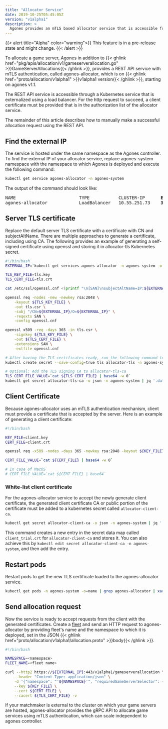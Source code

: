 ```yaml
---
title: "Allocator Service"
date: 2019-10-25T05:45:05Z
version: "v1alpha1"
description: >
  Agones provides an mTLS based allocator service that is accessible from outside the cluster using a load balancer. The service is deployed and scales independent to Agones controller.
---
```


{{< alert title="Alpha" color="warning">}}
This feature is in a pre-release state and might change.
{{< /alert >}}

To allocate a game server, Agones in addition to {{< ghlink href="pkg/apis/allocation/v1/gameserverallocation.go" >}}GameServerAllocations{{< /ghlink >}}, provides a REST API service with mTLS authentication, called agones-allocator, which is on {{< ghlink href="proto/allocation/v1alpha1" >}}v1alpha1 version{{< /ghlink >}}, starting on agones v1.1.

The REST API service is accessible through a Kubernetes service that is externalized using a load balancer. For the http request to succeed, a client certificate must be provided that is in the authorization list of the allocator service.

The remainder of this article describes how to manually make a successful allocation request using the REST API.

## Find the external IP

The service is hosted under the same namespace as the Agones controller. To find the external IP of your allocator service, replace agones-system namespace with the namespace to which Agones is deployed and execute the following command:

```bash
kubectl get service agones-allocator -n agones-system
```

The output of the command should look like:

<pre>
NAME                        TYPE           CLUSTER-IP      <b>EXTERNAL-IP</b>     PORT(S)            AGE
agones-allocator            LoadBalancer   10.55.251.73    <b>34.82.195.204</b>   443:30250/TCP      7d22h
</pre>

## Server TLS certificate

Replace the default server TLS certificate with a certificate with CN and subjectAltName. There are multiple approaches to generate a certificate, including using CA. The following provides an example of generating a self-signed certificate using openssl and storing it in allocator-tls Kubernetes secret.

```bash
#!/bin/bash
EXTERNAL_IP=`kubectl get services agones-allocator -n agones-system -o jsonpath='{.status.loadBalancer.ingress[0].ip}'`

TLS_KEY_FILE=tls.key
TLS_CERT_FILE=tls.crt

cat /etc/ssl/openssl.cnf <(printf "\n[SAN]\nsubjectAltName=IP:${EXTERNAL_IP}") > openssl.cnf

openssl req -nodes -new -newkey rsa:2048 \
    -keyout ${TLS_KEY_FILE} \
    -out tls.csr \
    -subj "/CN=${EXTERNAL_IP}/O=${EXTERNAL_IP}" \
    -reqexts SAN \
    -config openssl.cnf

openssl x509 -req -days 365 -in tls.csr \
    -signkey ${TLS_KEY_FILE} \
    -out ${TLS_CERT_FILE} \
    -extensions SAN \
    -extfile openssl.cnf

# After having the TLS certificates ready, run the following command to store the certificate as a Kubernetes TLS secret.
kubectl create secret --save-config=true tls allocator-tls -n agones-system --key=${TLS_KEY_FILE} --cert=${TLS_CERT_FILE} --dry-run -o yaml | kubectl apply -f -

# Optional: Add the TLS signing CA to allocator-tls-ca
TLS_CERT_FILE_VALUE=`cat ${TLS_CERT_FILE} | base64 -w 0`
kubectl get secret allocator-tls-ca -o json -n agones-system | jq '.data["tls-ca.crt"]="'${TLS_CERT_FILE_VALUE}'"' | kubectl apply -f -
```

## Client Certificate

Because agones-allocator uses an mTLS authentication mechanism, client must provide a certificate that is accepted by the server. Here is an example of generating a client certificate:

```bash
#!/bin/bash

KEY_FILE=client.key
CERT_FILE=client.crt

openssl req -x509 -nodes -days 365 -newkey rsa:2048 -keyout ${KEY_FILE} -out ${CERT_FILE}

CERT_FILE_VALUE=`cat ${CERT_FILE} | base64 -w 0`

# In case of MacOS
# CERT_FILE_VALUE=`cat ${CERT_FILE} | base64`
```

### White-list client certificate

For the agones-allocator service to accept the newly generate client certificate, the generated client certificate CA or public portion of the certificate must be added to a kubernetes secret called `allocator-client-ca`.

```bash
kubectl get secret allocator-client-ca -o json -n agones-system | jq '.data["client_trial.crt"]="'${CERT_FILE_VALUE}'"' | kubectl apply -f -
```

This command creates a new entry in the secret data map called `client_trial.crt` for `allocator-client-ca` and stores it. You can also achieve this by `kubectl edit secret allocator-client-ca -n agones-system`, and then add the entry.

## Restart pods

Restart pods to get the new TLS certificate loaded to the agones-allocator service.

```bash
kubectl get pods -n agones-system -o=name | grep agones-allocator | xargs kubectl delete -n agones-system
```

## Send allocation request

Now the service is ready to accept requests from the client with the generated certificates. Create a [fleet](https://agones.dev/site/docs/getting-started/create-fleet/#1-create-a-fleet) and send an HTTP request to agones-allocator by providing fleet's name and the namespace to which it is deployed, set in the JSON {{< ghlink href="proto/allocation/v1alpha1/allocation.proto" >}}body{{< /ghlink >}}.

```bash
#!/bin/bash

NAMESPACE=<namespace>
FLEET_NAME=<fleet name>

curl --http2 https://${EXTERNAL_IP}:443/v1alpha1/gameserverallocation \
    --header "Content-Type: application/json" \
    -d '{"namespace": "'${NAMESPACE}'", "requiredGameServerSelector": {"matchLabels": {"agones.dev/fleet": "'${FLEET_NAME}'"}}}' \
    --key ${KEY_FILE} \
    --cert ${CERT_FILE} \
    --cacert ${TLS_CERT_FILE} -v
```

If your matchmaker is external to the cluster on which your game servers are hosted, agones-allocator provides the gRPC API to allocate game services using mTLS authentication, which can scale independent to agones controller.
